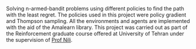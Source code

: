 Solving n-armed-bandit problems using different policies to find the path with the least regret. The policies used in this project were policy gradient and Thompson sampling. All the environments and agents are implemented with the aid of the Amalearn library. This project was carried out as part of the  Reinforcement graduate course offered at University of Tehran under the supervision of [Prof Nili](https://ece.ut.ac.ir/en/~mnili).
